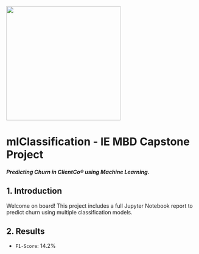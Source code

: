 <img width="300" style="float:center" 
     src="https://i.imgur.com/AkRNJof.png" />



# mlClassification - IE MBD Capstone Project
#### _Predicting Churn in ClientCo® using Machine Learning._

## 1. Introduction

Welcome on board! This project includes a full Jupyter Notebook report to predict churn using multiple classification models.

## 2. Results

* `F1-Score`: 14.2%










